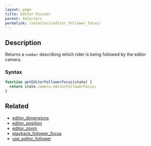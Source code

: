 ```yaml
---
layout: page
title: Editor Focuser
parent: Selectors
permalink: /selectors/editor_follower_focus/
---
```


## Description

Returns a `number` describing which rider is being followed by the editor camera.

### Syntax

```js
function getEditorFollowerFocus(state) {
  return state.camera.editorFollowerFocus;
}
```

## Related

- [editor_dimensions](./editor_dimensions.md)
- [editor_position](./editor_position.md)
- [editor_zoom](./editor_zoom.md)
- [playback_follower_focus](./playback_follower_focus.md)
- [use_editor_follower](./use_editor_follower.md)
